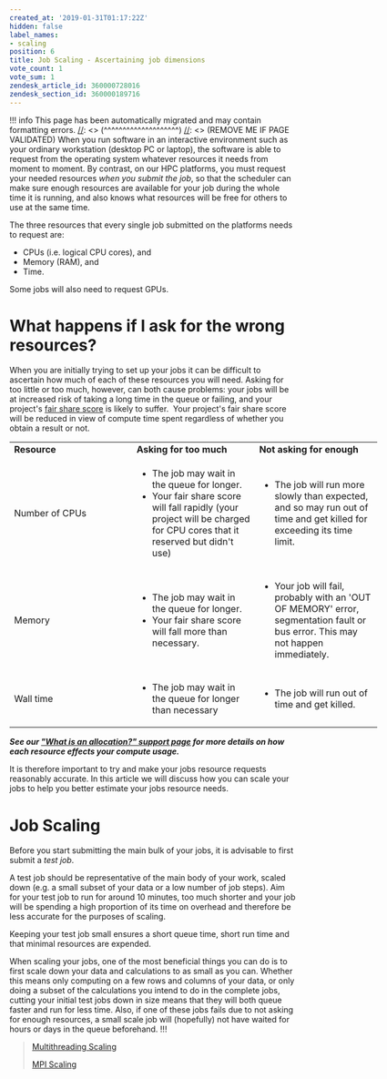 ```yaml
---
created_at: '2019-01-31T01:17:22Z'
hidden: false
label_names:
- scaling
position: 6
title: Job Scaling - Ascertaining job dimensions
vote_count: 1
vote_sum: 1
zendesk_article_id: 360000728016
zendesk_section_id: 360000189716
---
```



[//]: <> (REMOVE ME IF PAGE VALIDATED)
[//]: <> (vvvvvvvvvvvvvvvvvvvv)
!!! info
    This page has been automatically migrated and may contain formatting errors.
[//]: <> (^^^^^^^^^^^^^^^^^^^^)
[//]: <> (REMOVE ME IF PAGE VALIDATED)
When you run software in an interactive environment such as your
ordinary workstation (desktop PC or laptop), the software is able to
request from the operating system whatever resources it needs from
moment to moment. By contrast, on our HPC platforms, you must request
your needed resources *when you submit the job*, so that the scheduler
can make sure enough resources are available for your job during the
whole time it is running, and also knows what resources will be free for
others to use at the same time.

The three resources that every single job submitted on the platforms
needs to request are:

-   CPUs (i.e. logical CPU cores), and
-   Memory (RAM), and
-   Time.

Some jobs will also need to request GPUs.

# What happens if I ask for the wrong resources?

When you are initially trying to set up your jobs it can be difficult to
ascertain how much of each of these resources you will need. Asking for
too little or too much, however, can both cause problems: your jobs will
be at increased risk of taking a long time in the queue or failing, and
your project's [fair share
score](https://support.nesi.org.nz/hc/en-gb/articles/360000743536) is
likely to suffer.  Your project's fair share score will be reduced in
view of compute time spent regardless of whether you obtain a result or
not. 

<table style="width: 646px;">
<colgroup>
<col style="width: 33%" />
<col style="width: 33%" />
<col style="width: 33%" />
</colgroup>
<tbody>
<tr class="odd">
<td class="wysiwyg-text-align-center"
style="width: 60px"><strong>Resource</strong></td>
<td class="wysiwyg-text-align-center"
style="width: 287px"><strong>Asking for too much</strong></td>
<td class="wysiwyg-text-align-center" style="width: 293px"><strong>Not
asking for enough</strong></td>
</tr>
<tr class="even">
<td style="width: 60px">Number of CPUs</td>
<td style="width: 287px"><ul>
<li>The job may wait in the queue for longer.</li>
<li>Your fair share score will <span>fall rapidly (your project will be
charged for CPU cores that it reserved but didn't use)</span></li>
</ul></td>
<td style="width: 293px"><ul>
<li>The job will run more slowly than expected, and so may run out of
time and get killed for exceeding its time limit.</li>
</ul></td>
</tr>
<tr class="odd">
<td style="width: 60px">Memory</td>
<td style="width: 287px"><ul>
<li>The job may wait in the queue for longer.</li>
<li>Your fair share score will fall more than necessary.</li>
</ul></td>
<td style="width: 293px"><ul>
<li>Your job will fail, probably with an 'OUT OF MEMORY' error,
segmentation fault or bus error. This may not happen immediately.</li>
</ul></td>
</tr>
<tr class="even">
<td style="width: 60px">Wall time</td>
<td style="width: 287px"><ul>
<li>The job may wait in the queue for longer than necessary</li>
</ul></td>
<td style="width: 293px"><ul>
<li>The job will run out of time and get killed. </li>
</ul></td>
</tr>
</tbody>
</table>

***See our ["What is an allocation?" support
page](https://support.nesi.org.nz/hc/en-gb/articles/360001385735) for
more details on how each resource effects your compute usage.***

It is therefore important to try and make your jobs resource requests
reasonably accurate. In this article we will discuss how you can scale
your jobs to help you better estimate your jobs resource needs.

# Job Scaling

Before you start submitting the main bulk of your jobs, it is advisable
to first submit a *test job*.

A test job should be representative of the main body of your work,
scaled down (e.g. a small subset of your data or a low number of job
steps). Aim for your test job to run for around 10 minutes, too much
shorter and your job will be spending a high proportion of its time on
overhead and therefore be less accurate for the purposes of scaling.

Keeping your test job small ensures a short queue time, short run time
and that minimal resources are expended.

When scaling your jobs, one of the most beneficial things you can do is
to first scale down your data and calculations to as small as you can.
Whether this means only computing on a few rows and columns of your
data, or only doing a subset of the calculations you intend to do in the
complete jobs, cutting your initial test jobs down in size means that
they will both queue faster and run for less time. Also, if one of these
jobs fails due to not asking for enough resources, a small scale job
will (hopefully) not have waited for hours or days in the queue
beforehand.
!!!
>
> [Multithreading
> Scaling](https://support.nesi.org.nz/hc/en-gb/articles/360001173895)
>
> [MPI
> Scaling](https://support.nesi.org.nz/hc/en-gb/articles/360001173875)
